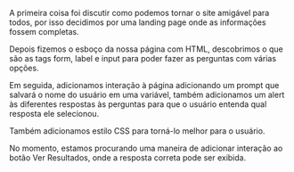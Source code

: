 A primeira coisa foi discutir como podemos tornar o site amigável para todos, por isso decidimos por uma landing page onde as informações fossem completas.

Depois fizemos o esboço da nossa página com HTML, descobrimos o que são as tags form, label e input para poder fazer as perguntas com várias opções.

Em seguida, adicionamos interação à página adicionando um prompt que salvará o nome do usuário em uma variável, também adicionamos um alert às diferentes respostas às perguntas para que o usuário entenda qual resposta ele selecionou.

Também adicionamos estilo CSS para torná-lo melhor para o usuário.

No momento, estamos procurando uma maneira de adicionar interação ao botão Ver Resultados, onde a resposta correta pode ser exibida.
